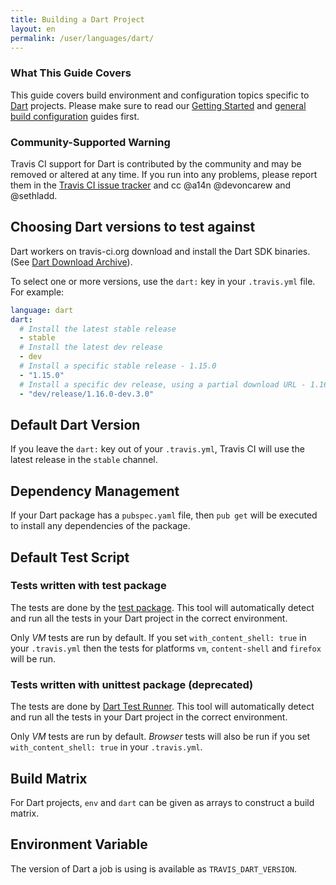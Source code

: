 ```yaml
---
title: Building a Dart Project
layout: en
permalink: /user/languages/dart/
---
```


### What This Guide Covers

This guide covers build environment and configuration topics specific to
[Dart](https://www.dartlang.org/) projects. Please make sure to read our
[Getting Started](/user/getting-started/) and
[general build configuration](/user/customizing-the-build/) guides first.

### Community-Supported Warning

Travis CI support for Dart is contributed by the community and may be removed
or altered at any time. If you run into any problems, please report them in the
[Travis CI issue tracker](https://github.com/travis-ci/travis-ci/issues/new?labels=community:dart)
and cc @a14n @devoncarew and @sethladd.

## Choosing Dart versions to test against

Dart workers on travis-ci.org download and install the Dart SDK binaries.
(See [Dart Download Archive](https://www.dartlang.org/tools/download-archive/)).

To select one or more versions, use the `dart:` key in your `.travis.yml` file.
For example:

```yaml
language: dart
dart:
  # Install the latest stable release
  - stable
  # Install the latest dev release
  - dev
  # Install a specific stable release - 1.15.0
  - "1.15.0"
  # Install a specific dev release, using a partial download URL - 1.16.0-dev.3.0
  - "dev/release/1.16.0-dev.3.0"
```

## Default Dart Version

If you leave the `dart:` key out of your `.travis.yml`, Travis CI will use
the latest release in the `stable` channel.

## Dependency Management

If your Dart package has a `pubspec.yaml` file, then `pub get` will be executed
to install any dependencies of the package.

## Default Test Script

### Tests written with test package

The tests are done by the
[test package](https://pub.dartlang.org/packages/test). This tool
will automatically detect and run all the tests in your Dart project in the
correct environment.

Only _VM_ tests are run by default. If you set
`with_content_shell: true` in your `.travis.yml` then the tests for platforms
`vm`, `content-shell` and `firefox` will be run.

### Tests written with unittest package (deprecated)

The tests are done by
[Dart Test Runner](https://pub.dartlang.org/packages/test_runner). This tool
will automatically detect and run all the tests in your Dart project in the
correct environment.

Only _VM_ tests are run by default. _Browser_ tests will also be run if you set
`with_content_shell: true` in your `.travis.yml`.

## Build Matrix

For Dart projects, `env` and `dart` can be given as arrays to construct a build
matrix.

## Environment Variable

The version of Dart a job is using is available as `TRAVIS_DART_VERSION`.

